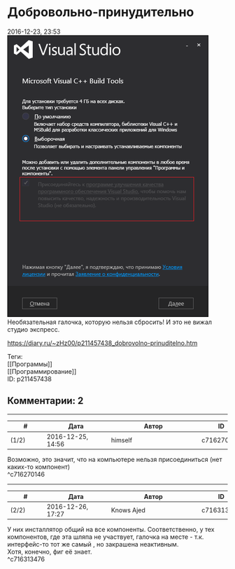 Добровольно-принудительно
=========================

  
2016-12-23, 23:53  
  ![](pics/XzpI9Lm.png)    
 Необязательная галочка, которую нельзя сбросить! И это не вижал студио экспресс.   
  
<https://diary.ru/~zHz00/p211457438_dobrovolno-prinuditelno.htm>  
  
Теги:  
[[Программы]]  
[[Программирование]]  
ID: p211457438  


Комментарии: 2
--------------

  


---



|         #         |              Дата              |                     Автор                     |           ID           |
| --- | --- | --- | --- |
| (1/2) | 2016-12-25, 14:56 | himself | c716270146 |

  
 Возможно, это значит, что на компьютере нельзя присоединиться (нет каких-то компонент)   
 ^c716270146

---



|         #         |              Дата              |                     Автор                     |           ID           |
| --- | --- | --- | --- |
| (2/2) | 2016-12-26, 17:27 | Knows Ajed | c716313476 |

  
 У них инсталлятор общий на все компоненты. Соответственно, у тех компонентов, где эта шляпа не участвует, галочка на месте - т.к. интерфейс-то тот же самый , но закрашена неактивным.   
 Хотя, конечно, фиг её знает.   
 ^c716313476